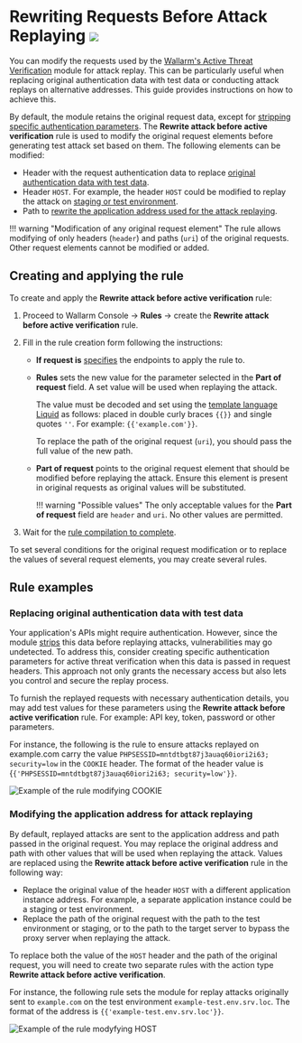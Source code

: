 # Rewriting Requests Before Attack Replaying <a href="../../../about-wallarm/subscription-plans/#subscription-plans"><img src="../../../images/api-security-tag.svg" style="border: none;"></a>

You can modify the requests used by the [Wallarm's Active Threat Verification](overview.md) module for attack replay. This can be particularly useful when replacing original authentication data with test data or conducting attack replays on alternative addresses. This guide provides instructions on how to achieve this.

By default, the module retains the original request data, except for [stripping specific authentication parameters](overview.md#test-request-security). The **Rewrite attack before active verification** rule is used to modify the original request elements before generating test attack set based on them. The following elements can be modified:

* Header with the request authentication data to replace [original authentication data with test data](#replacing-original-authentication-data-with-test-data).
* Header `HOST`. For example, the header `HOST` could be modified to replay the attack on [staging or test environment](#modifying-the-application-address-for-attack-replaying).
* Path to [rewrite the application address used for the attack replaying](#modifying-the-application-address-for-attack-replaying).

!!! warning "Modification of any original request element"
    The rule allows modifying of only headers (`header`) and paths (`uri`) of the original requests. Other request elements cannot be modified or added.

## Creating and applying the rule

To create and apply the **Rewrite attack before active verification** rule:

1. Proceed to Wallarm Console → **Rules** → create the **Rewrite attack before active verification** rule.
1. Fill in the rule creation form following the instructions:

      * **If request is** [specifies](../../user-guides/rules/rules.md#branch-description) the endpoints to apply the rule to.
      * **Rules** sets the new value for the parameter selected in the **Part of request** field. A set value will be used when replaying the attack.

        The value must be decoded and set using the [template language Liquid](https://shopify.github.io/liquid/) as follows: placed in double curly braces `{{}}` and single quotes `''`. For example: `{{'example.com'}}`.

        To replace the path of the original request (`uri`), you should pass the full value of the new path.

      * **Part of request** points to the original request element that should be modified before replaying the attack. Ensure this element is present in original requests as original values will be substituted.

        !!! warning "Possible values"
            The only acceptable values for the **Part of request** field are `header` and `uri`. No other values are permitted.

1. Wait for the [rule compilation to complete](../../user-guides/rules/rules.md).

To set several conditions for the original request modification or to replace the values of several request elements, you may create several rules.

## Rule examples

### Replacing original authentication data with test data

Your application's APIs might require authentication. However, since the module [strips](overview.md#test-request-security) this data before replaying attacks, vulnerabilities may go undetected. To address this, consider creating specific authentication parameters for active threat verification when this data is passed in request headers. This approach not only grants the necessary access but also lets you control and secure the replay process.

To furnish the replayed requests with necessary authentication details, you may add test values for these parameters using the **Rewrite attack before active verification** rule. For example: API key, token, password or other parameters.

For instance, the following is the rule to ensure attacks replayed on example.com carry the value `PHPSESSID=mntdtbgt87j3auaq60iori2i63; security=low` in the `COOKIE` header. The format of the header value is {`{'PHPSESSID=mntdtbgt87j3auaq60iori2i63; security=low'}}`.

![Example of the rule modifying COOKIE](../../images/user-guides/rules/rewrite-request-example-cookie.png)

### Modifying the application address for attack replaying

By default, replayed attacks are sent to the application address and path passed in the original request. You may replace the original address and path with other values that will be used when replaying the attack. Values are replaced using the **Rewrite attack before active verification** rule in the following way:

* Replace the original value of the header `HOST` with a different application instance address. For example, a separate application instance could be a staging or test environment.
* Replace the path of the original request with the path to the test environment or staging, or to the path to the target server to bypass the proxy server when replaying the attack.

To replace both the value of the `HOST` header and the path of the original request, you will need to create two separate rules with the action type **Rewrite attack before active verification**.

For instance, the following rule sets the module for replay attacks originally sent to `example.com` on the test environment `example-test.env.srv.loc`. The format of the address is `{{'example-test.env.srv.loc'}}`.

![Example of the rule modyfying HOST](../../images/user-guides/rules/rewrite-request-example-host.png)
